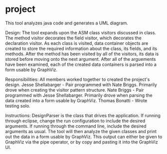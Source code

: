 # project

This tool analyzes java code and generates a UML diagram.

Design: 
The tool expands upon the ASM class visitors discussed in class. The method visitor decorates the field visitor, which decorates the declaration visitor. As each class is visited, data container objects are created to store the required information about the class, its fields, and its methods. After the method has been visited by all of the visitors, its data is stored before moving onto the next argument. After all of the arguements have been examined, each of the created data containers is parsed into a form usable by GraphViz.

Responsibilities: 
All members worked together to created the project's design.
Jesse Shellabarger - Pair programmed with Nate Briggs. Primarily drove when creating the visitor pattern structure.
Nate Briggs - Pair programmed with Jesse Shellabarger. Primarily drove when parsing the data created into a form usable by GraphViz.
Thomas Bonatti - Wrote testing solo.

Instructions:
DesignParser is the class that drives the application. If running through eclipse, change the run configuration to include the desired 
arguments. If running through the command line, include the desired arguments as usual. The tool will then analyze the given classes and 
print out the data in a form usable by GraphViz. This output can either be given to GraphViz via the pipe operator, or by copy and pasting it into the GraphViz UI.
